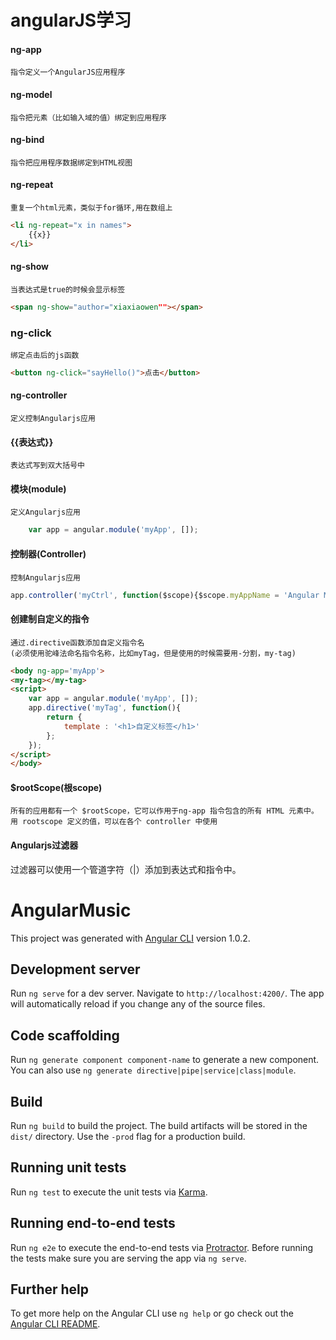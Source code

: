 # angularJS学习
#### ng-app
    指令定义一个AngularJS应用程序
#### ng-model
    指令把元素（比如输入域的值）绑定到应用程序
#### ng-bind
    指令把应用程序数据绑定到HTML视图
#### ng-repeat
    重复一个html元素，类似于for循环,用在数组上
```html
<li ng-repeat="x in names">
    {{x}}
</li>
```
#### ng-show
    当表达式是true的时候会显示标签
```html
<span ng-show="author="xiaxiaowen""></span>
```
### ng-click
    绑定点击后的js函数
```html
<button ng-click="sayHello()">点击</button>
```
#### ng-controller
    定义控制Angularjs应用
#### {{表达式}}
    表达式写到双大括号中
#### 模块(module)
    定义Angularjs应用
```js
    var app = angular.module('myApp', []);
```
#### 控制器(Controller)
    控制Angularjs应用
```js
app.controller('myCtrl', function($scope){$scope.myAppName = 'Angular Music'});
```
#### 创建制自定义的指令
    通过.directive函数添加自定义指令名
    (必须使用驼峰法命名指令名称，比如myTag，但是使用的时候需要用-分割，my-tag)
```html
<body ng-app='myApp'>
<my-tag></my-tag>
<script>
    var app = angular.module('myApp', []);
    app.directive('myTag', function(){
        return {
            template : '<h1>自定义标签</h1>'
        };
    });
</script>
</body>
```
#### $rootScope(根scope) 
    所有的应用都有一个 $rootScope，它可以作用于ng-app 指令包含的所有 HTML 元素中。
    用 rootscope 定义的值，可以在各个 controller 中使用

#### Angularjs过滤器
过滤器可以使用一个管道字符（|）添加到表达式和指令中。

# AngularMusic

This project was generated with [Angular CLI](https://github.com/angular/angular-cli) version 1.0.2.

## Development server

Run `ng serve` for a dev server. Navigate to `http://localhost:4200/`. The app will automatically reload if you change any of the source files.

## Code scaffolding

Run `ng generate component component-name` to generate a new component. You can also use `ng generate directive|pipe|service|class|module`.

## Build

Run `ng build` to build the project. The build artifacts will be stored in the `dist/` directory. Use the `-prod` flag for a production build.

## Running unit tests

Run `ng test` to execute the unit tests via [Karma](https://karma-runner.github.io).

## Running end-to-end tests

Run `ng e2e` to execute the end-to-end tests via [Protractor](http://www.protractortest.org/).
Before running the tests make sure you are serving the app via `ng serve`.

## Further help

To get more help on the Angular CLI use `ng help` or go check out the [Angular CLI README](https://github.com/angular/angular-cli/blob/master/README.md).
